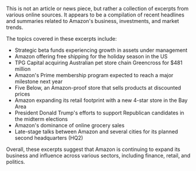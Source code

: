 This is not an article or news piece, but rather a collection of excerpts from various online sources. It appears to be a compilation of recent headlines and summaries related to Amazon's business, investments, and market trends.

The topics covered in these excerpts include:

* Strategic beta funds experiencing growth in assets under management
* Amazon offering free shipping for the holiday season in the US
* TPG Capital acquiring Australian pet store chain Greencross for $481 million
* Amazon's Prime membership program expected to reach a major milestone next year
* Five Below, an Amazon-proof store that sells products at discounted prices
* Amazon expanding its retail footprint with a new 4-star store in the Bay Area
* President Donald Trump's efforts to support Republican candidates in the midterm elections
* Amazon's dominance of online grocery sales
* Late-stage talks between Amazon and several cities for its planned second headquarters (HQ2)

Overall, these excerpts suggest that Amazon is continuing to expand its business and influence across various sectors, including finance, retail, and politics.